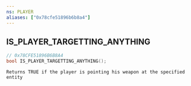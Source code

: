 ```yaml
---
ns: PLAYER
aliases: ["0x78cfe51896b6b8a4"]
---
```

## IS_PLAYER_TARGETTING_ANYTHING

```c
// 0x78CFE51896B6B8A4
bool IS_PLAYER_TARGETTING_ANYTHING();
```

```
Returns TRUE if the player is pointing his weapon at the specified entity
```
